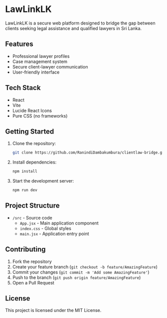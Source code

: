 # LawLinkLK

LawLinkLK is a secure web platform designed to bridge the gap between clients seeking legal assistance and qualified lawyers in Sri Lanka.

## Features

- Professional lawyer profiles
- Case management system
- Secure client-lawyer communication
- User-friendly interface

## Tech Stack

- React
- Vite
- Lucide React Icons
- Pure CSS (no frameworks)

## Getting Started

1. Clone the repository:
   ```bash
   git clone https://github.com/RanindiDambakumbura/clientlaw-bridge.git
   ```

2. Install dependencies:
   ```bash
   npm install
   ```

3. Start the development server:
   ```bash
   npm run dev
   ```

## Project Structure

- `/src` - Source code
  - `App.jsx` - Main application component
  - `index.css` - Global styles
  - `main.jsx` - Application entry point

## Contributing

1. Fork the repository
2. Create your feature branch (`git checkout -b feature/AmazingFeature`)
3. Commit your changes (`git commit -m 'Add some AmazingFeature'`)
4. Push to the branch (`git push origin feature/AmazingFeature`)
5. Open a Pull Request

## License

This project is licensed under the MIT License.